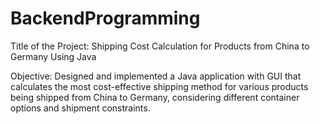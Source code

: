 # BackendProgramming

Title of the Project:
Shipping Cost Calculation for Products from China to Germany Using Java

Objective:
Designed and implemented a Java application with GUI that calculates the most cost-effective shipping method for various products being shipped from China to Germany, considering different container options and shipment constraints.
